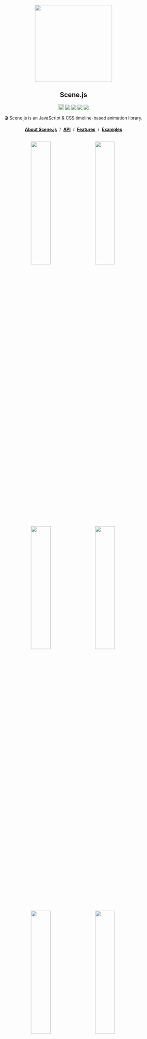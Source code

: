 
<p align="middle"><img src="https://daybrush.com/scenejs/images/clapperboard.png" width="250"/></p>
<h2 align="middle">Scene.js</h2>
<p align="middle"><a href="https://badge.fury.io/js/scenejs" target="_blank"><img src="https://badge.fury.io/js/scenejs.svg" alt="npm version" height="18"/></a> <a href="https://travis-ci.org/daybrush/scenejs"><img src="https://travis-ci.org/daybrush/scenejs.svg?branch=master"/></a> <a href="https://coveralls.io/github/daybrush/scenejs?branch=master"><img src="https://coveralls.io/repos/github/daybrush/scenejs/badge.svg?branch=master"/></a> <img src="https://img.shields.io/badge/language-typescript-blue.svg"/> <a href="https://github.com/daybrush/scenejs/blob/master/LICENSE" target="_blank"><img src="https://img.shields.io/badge/License-MIT-brightgreen.svg"/></a></p>


<p align="middle">🎬 Scene.js is an JavaScript & CSS timeline-based animation library.</p>

<p align="middle"><a href="https://daybrush.com/scenejs"><strong>About Scene.js</strong></a> &nbsp;/&nbsp; <a href="https://daybrush.com/scenejs/release/latest/doc"><strong>API</strong></a> &nbsp;/&nbsp; <a href="https://daybrush.com/scenejs/features.html"><strong>Features</strong></a> &nbsp;/&nbsp; <a href="https://codepen.io/collection/DLWxrd/"><strong>Examples</strong></a></p>
<br/>

<p align="middle" style="max-width: 1000px; margin: 0px auto;" >
  <img src="https://daybrush.github.io/scenejs/example/logo.gif" width="280" style="min-width:200px;max-width:320px;width: 32%;"/>&nbsp;
  <img src="https://daybrush.github.io/scenejs/example/motion.gif" width="280" style="min-width:200px;max-width:320px;width: 32%;"/>&nbsp;
  <img src="https://daybrush.github.io/scenejs/example/main.gif" width="280" style="min-width:200px;max-width:320px;width: 32%;"/>&nbsp;
  <img src="https://daybrush.github.io/scenejs/example/dissolve.gif" width="280" style="min-width:200px;max-width:320px;width: 32%;"/>&nbsp;
  <img src="https://daybrush.github.io/scenejs/example/scenejs.gif" width="280" style="min-width:200px;max-width:320px;width: 32%;"/>&nbsp;
  <img src="https://daybrush.github.io/scenejs/example/parallax.gif" width="280" style="min-width:200px;max-width:320px;width: 32%;"/>&nbsp;
  <img src="https://daybrush.github.io/scenejs/example/raindrop.gif" width="280" style="min-width:200px;max-width:320px;width: 32%;"/>&nbsp;
  <img src="https://daybrush.github.io/scenejs/example/search.gif" width="280" style="min-width:200px;max-width:320px;width: 32%;"/>&nbsp;
  <img src="https://daybrush.github.io/scenejs/example/shape.gif" width="280" style="min-width:200px;max-width:320px;width: 32%;"/>
</p>


## Examples
* [Circle Burst](https://codepen.io/daybrush/pen/zWMeJW)
* [Motion Effect](https://codepen.io/daybrush/pen/pLxQGY)
* [Tree Animation](https://codepen.io/daybrush/pen/EQPPBg)
* [Snow Animation](https://codepen.io/daybrush/pen/eoYGrx)
* [Card Rotation](https://codepen.io/daybrush/pen/QYRyMd)
* [Raindrop Effect](https://codepen.io/daybrush/pen/vRrbXG)
* [Cube](https://codepen.io/daybrush/pen/ybxwpV)
* [Shape](https://codepen.io/daybrush/pen/VXVgpE) 
* [Timer](https://codepen.io/daybrush/pen/OdMMXd)

[**More Examples**](https://codepen.io/collection/DLWxrd/)



## Installation
```bash
$ npm install scenejs
```
```html
<script src="//daybrush.com/scenejs/release/latest/dist/scene.min.js"></script>
```

## Documents
* [API Documentation](https://daybrush.com/scenejs/release/latest/doc/)
* [Features Documentation](https://daybrush.com/scenejs/features.html)

## Related Projects
* [**react-scenejs**](https://github.com/daybrush/scenejs/tree/master/packages/react-scenejs): A React Component that create JavaScript & CSS timeline-based animation with Scene.js.
* [**ngx-scenejs**](https://github.com/daybrush/scenejs/tree/master/packages/ngx-scenejs): An Angular Component that create JavaScript & CSS timeline-based animation with Scene.js.
* [**vue-scenejs**](https://github.com/daybrush/scenejs/tree/master/packages/vue-scenejs): A Vue Component that create JavaScript & CSS timeline-based animation with Scene.js.
* [**preact-scenejs**](https://github.com/daybrush/scenejs/tree/master/packages/vue-scenejs): A Preact Component that create JavaScript & CSS timeline-based animation with Scene.js.
* [**keyframer**](https://github.com/daybrush/keyframer): Make the CSS Keyframes the keyframes object.
* [**@scenejs/effects**](https://github.com/daybrush/scenejs-effects): Effect collection library where you can add scene effects to Scene.js.
* [**@scenejs/timeline**](https://github.com/daybrush/scenejs-timeline): A library that represents the timeline of Scene.js. You can control time, properties, and items.
* [**@scenejs/media**](https://github.com/daybrush/scenejs-media): A library for playing or controlling media.
* [**@scenejs/iframe**](https://github.com/daybrush/scenejs-iframe): A library that control the animation of iframe with Scene.js.
* [**@scenejs/render**](https://github.com/daybrush/scenejs-render): Make a movie of CSS animation through Scene.js.

## Make scene
```javascript
import Scene from "scenejs";

const scene = new Scene({
  ".class": {
    0: "left: 0px; top: 0px"
    1: {
      "left": "100px",
      "top": "0px"
    },
    2: {
      "left": "200px",
      "top": "100px"
    }
  }
}, {
  selector: true,
  easing: "ease-in-out",
}).play();

```
## Effects
* [wipeIn](https://daybrush.com/scenejs/features.html#wipein)
* [wipeOut](https://daybrush.com/scenejs/features.html#wipeout)
* [zoomIn](https://daybrush.com/scenejs/features.html#zoomin)
* [zoomOut](https://daybrush.com/scenejs/features.html#zoomout)
* [blink](https://daybrush.com/scenejs/features.html#bllink)
* [fadeIn](https://daybrush.com/scenejs/features.html#fadein)
* [fadeOut](https://daybrush.com/scenejs/features.html#fadeout)
* [flip](https://daybrush.com/scenejs/features.html#flip)
* [flipX](https://daybrush.com/scenejs/features.html#flipx)
* [flipY](https://daybrush.com/scenejs/features.html#flipy)
* [shake](https://daybrush.com/scenejs/features.html#shake)
* [shakeX](https://daybrush.com/scenejs/features.html#shakex)
* [shakeY](https://daybrush.com/scenejs/features.html#shakey)
* [transition](https://daybrush.com/scenejs/features.html#transition)


## Support Browser

|Internet Explorer|Chrome|FireFox|Safari|Opera|
|---|---|---|---|---|
|9+(10+ playCSS)|latest|latest|latest|latest|



```
MIT License

Copyright (c) 2016 Daybrush

Permission is hereby granted, free of charge, to any person obtaining a copy
of this software and associated documentation files (the "Software"), to deal
in the Software without restriction, including without limitation the rights
to use, copy, modify, merge, publish, distribute, sublicense, and/or sell
copies of the Software, and to permit persons to whom the Software is
furnished to do so, subject to the following conditions:

The above copyright notice and this permission notice shall be included in all
copies or substantial portions of the Software.

THE SOFTWARE IS PROVIDED "AS IS", WITHOUT WARRANTY OF ANY KIND, EXPRESS OR
IMPLIED, INCLUDING BUT NOT LIMITED TO THE WARRANTIES OF MERCHANTABILITY,
FITNESS FOR A PARTICULAR PURPOSE AND NONINFRINGEMENT. IN NO EVENT SHALL THE
AUTHORS OR COPYRIGHT HOLDERS BE LIABLE FOR ANY CLAIM, DAMAGES OR OTHER
LIABILITY, WHETHER IN AN ACTION OF CONTRACT, TORT OR OTHERWISE, ARISING FROM,
OUT OF OR IN CONNECTION WITH THE SOFTWARE OR THE USE OR OTHER DEALINGS IN THE
SOFTWARE.
```
